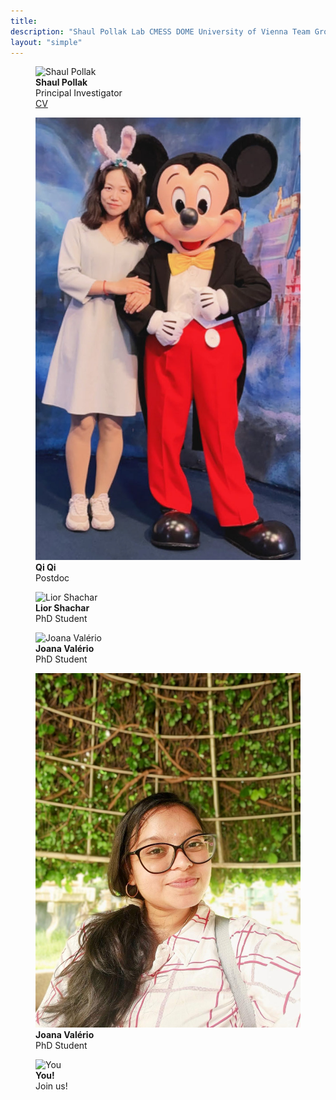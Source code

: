 ```yaml
---
title: 
description: "Shaul Pollak Lab CMESS DOME University of Vienna Team Group Students"
layout: "simple"
---
```


<div class="flex space-x-4 flex-wrap">
  <figure>
    <img src="shaul.jpg" alt="Shaul Pollak" class="rounded-lg h-72 aspect-auto">
    <figcaption>
      <b>Shaul Pollak</b><br>
      Principal Investigator<br>
      <a href="/cv">CV</a>
    </figcaption>
  </figure>


  <figure>
    <img src="qi.jpg" alt="Qi Qi" class="rounded-lg h-72 aspect-auto">
    <figcaption class="text-left">
      <b>Qi Qi</b><br>
      Postdoc
    </figcaption>
  </figure>

  <figure>
    <img src="lior.jpg" alt="Lior Shachar" class="rounded-lg h-72 aspect-auto">
    <figcaption class="text-left">
      <b>Lior Shachar</b><br>
      PhD Student
    </figcaption>
  </figure>

  <figure>
    <img src="joana.jpeg" alt="Joana Valério" class="rounded-lg h-72 aspect-auto">
    <figcaption class="text-left">
      <b>Joana Valério</b><br>
      PhD Student
    </figcaption>
  </figure>

  <figure>
    <img src="jyothsna.jpg" alt="Jyothsna P V" class="rounded-lg h-72 aspect-auto">
    <figcaption class="text-left">
      <b>Joana Valério</b><br>
      PhD Student
    </figcaption>
  </figure>
<!-- </div> -->


<!-- <div class="flex space-x-4 flex-wrap"> -->
  <figure>
    <img src="devil.png" alt="You" class="rounded-lg h-72 aspect-auto">
    <figcaption class="text-left">
      <b>You!</b><br>
      Join us!
    </figcaption>
  </figure>
</div>
